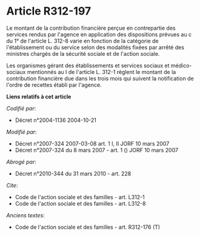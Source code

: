 # Article R312-197

Le montant de la contribution financière perçue en contrepartie des services rendus par l'agence en application des
dispositions prévues au c du 1° de l'article L. 312-8 varie en fonction de la catégorie de l'établissement ou du service
selon des modalités fixées par arrêté des ministres chargés de la sécurité sociale et de l'action sociale.

Les organismes gérant des établissements et services sociaux et médico-sociaux mentionnés au I de l'article L. 312-1 règlent
le montant de la contribution financière due dans les trois mois qui suivent la notification de l'ordre de recettes établi
par l'agence.

**Liens relatifs à cet article**

_Codifié par_:

  - Décret n°2004-1136 2004-10-21

_Modifié par_:

  - Décret n°2007-324 2007-03-08 art. 1 I, II JORF 10 mars 2007
  - Décret n°2007-324 du 8 mars 2007 - art. 1 () JORF 10 mars 2007

_Abrogé par_:

  - Décret n°2010-344 du 31 mars 2010 - art. 228

_Cite_:

  - Code de l'action sociale et des familles - art. L312-1
  - Code de l'action sociale et des familles - art. L312-8

_Anciens textes_:

  - Code de l'action sociale et des familles - art. R312-176 (T)

